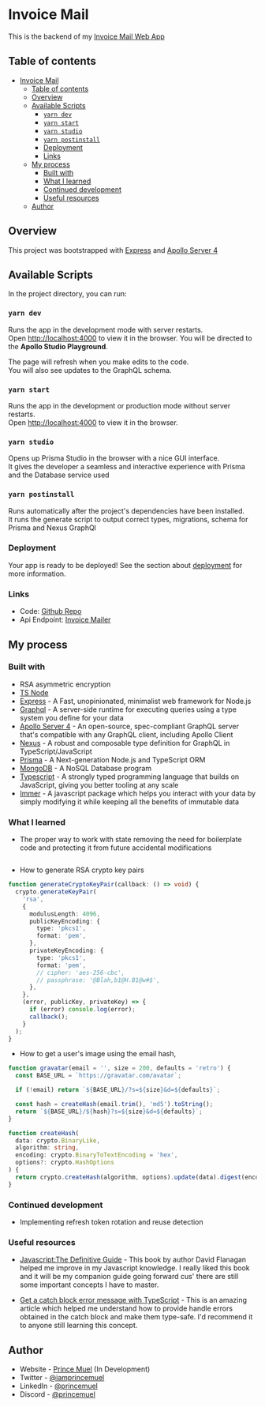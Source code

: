 # Invoice Mail

This is the backend of my [Invoice Mail Web App](https://github.com/princemuel/invoice-web-app)

## Table of contents

- [Invoice Mail](#invoice-mail)
  - [Table of contents](#table-of-contents)
  - [Overview](#overview)
  - [Available Scripts](#available-scripts)
    - [`yarn dev`](#yarn-dev)
    - [`yarn start`](#yarn-start)
    - [`yarn studio`](#yarn-studio)
    - [`yarn postinstall`](#yarn-postinstall)
    - [Deployment](#deployment)
    - [Links](#links)
  - [My process](#my-process)
    - [Built with](#built-with)
    - [What I learned](#what-i-learned)
    - [Continued development](#continued-development)
    - [Useful resources](#useful-resources)
  - [Author](#author)

## Overview

This project was bootstrapped with [Express](https://expressjs.com/en/starter/installing.html) and [Apollo Server 4](https://www.apollographql.com/docs/apollo-server)

## Available Scripts

In the project directory, you can run:

### `yarn dev`

Runs the app in the development mode with server restarts.<br />
Open [http://localhost:4000](http://localhost:4000) to view it in the browser. You will be directed to the **Apollo Studio Playground**.

The page will refresh when you make edits to the code.<br />
You will also see updates to the GraphQL schema.

### `yarn start`

Runs the app in the development or production mode without server restarts.<br />
Open [http://localhost:4000](http://localhost:4000) to view it in the browser.

<!-- ### `yarn test`

Launches the test runner in the interactive watch mode.<br />
See the section about [running tests](https://) for more information. -->

### `yarn studio`

Opens up Prisma Studio in the browser with a nice GUI interface. <br>
It gives the developer a seamless and interactive experience with Prisma and the Database service used

### `yarn postinstall`

Runs automatically after the project's dependencies have been installed.<br />
It runs the generate script to output correct types, migrations, schema for Prisma and Nexus GraphQl

### Deployment

Your app is ready to be deployed!
See the section about [deployment](./docs/deployment.md) for more information.

### Links

- Code: [Github Repo](https://github.com/princemuel/invoice-api)
- Api Endpoint: [Invoice Mailer](https://invoicemailer.onrender.com)

## My process

### Built with

- RSA asymmetric encryption
- [TS Node](https://typestrong.org/ts-node/docs/)
- [Express](https://expressjs.com/en/starter/installing.html) - A Fast, unopinionated, minimalist web framework for Node.js
- [Graphql](https://graphql.org/learn/) - A server-side runtime for executing queries using a type system you define for your data
- [Apollo Server 4](https://www.apollographql.com/docs/apollo-server) - An open-source, spec-compliant GraphQL server that's compatible with any GraphQL client, including Apollo Client
- [Nexus](https://nexusjs.org/docs/) - A robust and composable type definition for GraphQL in TypeScript/JavaScript
- [Prisma](https://www.prisma.io/docs/guides) - A Next-generation Node.js and TypeScript ORM
- [MongoDB](https://www.mongodb.com/) - A NoSQL Database program
- [Typescript](https://www.typescriptlang.org/docs/) - A strongly typed programming language that builds on JavaScript, giving you better tooling at any scale
- [Immer](https://immerjs.github.io/immer/) - A javascript package which helps you interact with your data by simply modifying it while keeping all the benefits of immutable data

### What I learned

- The proper way to work with state removing the need for boilerplate code and protecting it from future accidental modifications

```ts

```

- How to generate RSA crypto key pairs

```ts
function generateCryptoKeyPair(callback: () => void) {
  crypto.generateKeyPair(
    'rsa',
    {
      modulusLength: 4096,
      publicKeyEncoding: {
        type: 'pkcs1',
        format: 'pem',
      },
      privateKeyEncoding: {
        type: 'pkcs1',
        format: 'pem',
        // cipher: 'aes-256-cbc',
        // passphrase: '@Blah,b1@H.B1@w#$',
      },
    },
    (error, publicKey, privateKey) => {
      if (error) console.log(error);
      callback();
    }
  );
}
```

- How to get a user's image using the email hash,

```ts
function gravatar(email = '', size = 200, defaults = 'retro') {
  const BASE_URL = `https://gravatar.com/avatar`;

  if (!email) return `${BASE_URL}/?s=${size}&d=${defaults}`;

  const hash = createHash(email.trim(), 'md5').toString();
  return `${BASE_URL}/${hash}?s=${size}&d=${defaults}`;
}

function createHash(
  data: crypto.BinaryLike,
  algorithm: string,
  encoding: crypto.BinaryToTextEncoding = 'hex',
  options?: crypto.HashOptions
) {
  return crypto.createHash(algorithm, options).update(data).digest(encoding);
}
```

### Continued development

- Implementing refresh token rotation and reuse detection

### Useful resources

- [Javascript:The Definitive Guide](https://www.oreilly.com/library/view/javascript-the-definitive/9781491952016/) - This book by author David Flanagan helped me improve in my Javascript knowledge. I really liked this book and it will be my companion guide going forward cus' there are still some important concepts I have to master.

<!-- - [React TypeScript Tutorial: Polymorphic Components](https://youtu.be/uZ8GZm5KEXY?list=PLC3y8-rFHvwi1AXijGTKM0BKtHzVC-LSK) - This amazing video resource helped me finally understand how the reusable components in the existing componnt libraries are created. I'd recommend it to anyone who wants is not familiar with this concept. -->

- [Get a catch block error message with TypeScript](https://kentcdodds.com/blog/get-a-catch-block-error-message-with-typescript) - This is an amazing article which helped me understand how to provide handle errors obtained in the catch block and make them type-safe. I'd recommend it to anyone still learning this concept.

## Author

- Website - [Prince Muel](https://princemuel.vercel.app) (In Development)
- Twitter - [@iamprincemuel](https://www.twitter.com/iamprincemuel)
- LinkedIn - [@princemuel](https://www.linkedin.com/in/princemuel)
- Discord - [@princemuel](https://discordapp.com/users/princemuel#3896)
